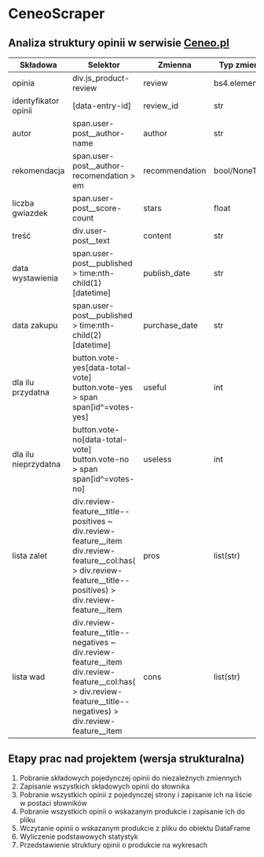 # CeneoScraper

## Analiza struktury opinii w serwisie [Ceneo.pl](https://www.ceneo.pl/)

|Składowa|Selektor|Zmienna|Typ zmiennej|
|--------|--------|-------|------------|
|opinia|div.js_product-review|review|bs4.element.Tag|
|identyfikator opinii|\[data-entry-id\]|review_id|str|
|autor|span.user-post__author-name|author|str|
|rekomendacja|span.user-post__author-recomendation > em|recommendation|bool/NoneType|
|liczba gwiazdek|span.user-post__score-count|stars|float|
|treść|div.user-post__text|content|str|
|data wystawienia|span.user-post__published > time:nth-child(1)\[datetime\]|publish_date|str|
|data zakupu|span.user-post__published > time:nth-child(2)\[datetime\]|purchase_date|str|
|dla ilu przydatna|button.vote-yes[data-total-vote]<br>button.vote-yes > span<br>span[id^=votes-yes]|useful|int|
|dla ilu nieprzydatna|button.vote-no[data-total-vote]<br>button.vote-no > span<br>span[id^=votes-no]|useless|int|
|lista zalet|div.review-feature__title--positives ~ div.review-feature__item <br>div.review-feature__col:has( > div.review-feature__title--positives) > div.review-feature__item|pros|list\(str\)|
|lista wad|div.review-feature__title--negatives ~ div.review-feature__item <br>div.review-feature__col:has( > div.review-feature__title--negatives) > div.review-feature__item|cons|list\(str\)|

## Etapy prac nad projektem (wersja strukturalna)

1) Pobranie składowych pojedynczej opinii do niezależnych zmiennych
2) Zapisanie wszystkich składowych opinii do słownika
3) Pobranie wszystkich opinii z pojedynczej strony i zapisanie ich na liście w postaci słowników
4) Pobranie wszystkich opinii o wskazanym produkcie i zapisanie ich do pliku 
5) Wczytanie opinii o wskazanym produkcie z pliku do obiektu DataFrame
6) Wyliczenie podstawowych statystyk 
7) Przedstawienie struktury opinii o produkcie na wykresach